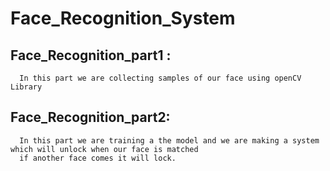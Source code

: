 # Face_Recognition_System
## Face_Recognition_part1 :
      In this part we are collecting samples of our face using openCV Library 
## Face_Recognition_part2:
      In this part we are training a the model and we are making a system which will unlock when our face is matched
      if another face comes it will lock.
